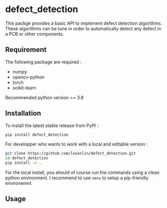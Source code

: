 # defect_detection

This packge provides a basic API to implement defect detection algorithms. 
These algorithms can be tune in order to automatically detect any defect in a PCB or other components.

## Requirement

The following package are required :
- numpy
- opencv-python
- torch
- scikit-learn

Recommended python version >= 3.8

## Installation

To install the latest stable release from PyPI :
```bash
pip install defect_detection
```

For developper who wants to work with a local and editable version :
```bash
git clone https://github.com/lovaslin/defect_detection.git
cd defect_detection
pip install -e .
```

For the local install, you should of course run the commands using a clean python environment.
I recommend to use `venv` to setup a pip-friendly environemnt.

## Usage


